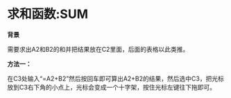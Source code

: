 # 求和函数:SUM

**背景**

需要求出A2和B2的和并把结果放在C2里面，后面的表格以此类推。

**方法一：**

在C3处输入“=A2+B2”然后按回车即可算出A2+B2的结果，然后选中C3，把光标放到C3右下角的小点上，光标会变成一个十字架，按住光标左键往下拖即可。
